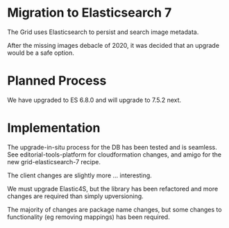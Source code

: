 # Migration to Elasticsearch 7

The Grid uses Elasticsearch to persist and search image metadata.

After the missing images debacle of 2020, it was decided that an upgrade would be a safe option.

# Planned Process

We have upgraded to ES 6.8.0 and will upgrade to 7.5.2 next.

# Implementation

The upgrade-in-situ process for the DB has been tested and is seamless.
See editorial-tools-platform for cloudformation changes, and amigo for the new
grid-elasticsearch-7 recipe.

The client changes are slightly more ... interesting.

We must upgrade Elastic4S, but the library has been refactored and more changes
are required than simply upversioning.

The majority of changes are package name changes, but some changes to functionality
(eg removing mappings) has been required.
